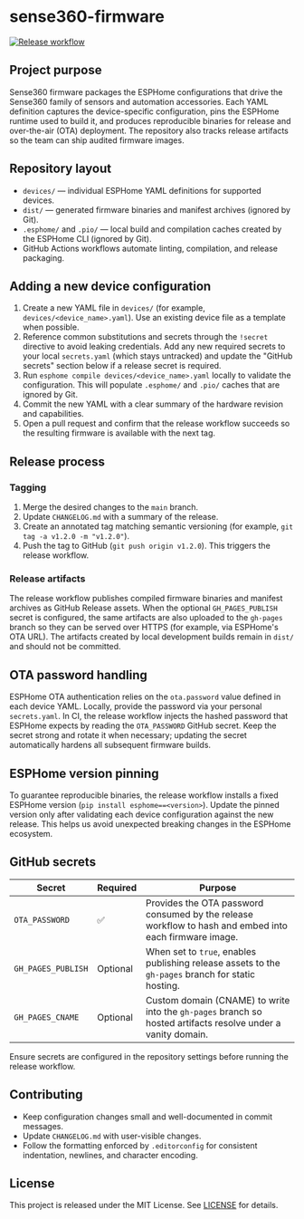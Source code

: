 # sense360-firmware

[![Release workflow](https://github.com/sense360store/sense360-firmware/actions/workflows/release.yml/badge.svg)](https://github.com/sense360store/sense360-firmware/actions/workflows/release.yml)

## Project purpose

Sense360 firmware packages the ESPHome configurations that drive the Sense360 family of sensors and automation accessories. Each YAML definition captures the device-specific configuration, pins the ESPHome runtime used to build it, and produces reproducible binaries for release and over-the-air (OTA) deployment. The repository also tracks release artifacts so the team can ship audited firmware images.

## Repository layout

- `devices/` &mdash; individual ESPHome YAML definitions for supported devices.
- `dist/` &mdash; generated firmware binaries and manifest archives (ignored by Git).
- `.esphome/` and `.pio/` &mdash; local build and compilation caches created by the ESPHome CLI (ignored by Git).
- GitHub Actions workflows automate linting, compilation, and release packaging.

## Adding a new device configuration

1. Create a new YAML file in `devices/` (for example, `devices/<device_name>.yaml`). Use an existing device file as a template when possible.
2. Reference common substitutions and secrets through the `!secret` directive to avoid leaking credentials. Add any new required secrets to your local `secrets.yaml` (which stays untracked) and update the "GitHub secrets" section below if a release secret is required.
3. Run `esphome compile devices/<device_name>.yaml` locally to validate the configuration. This will populate `.esphome/` and `.pio/` caches that are ignored by Git.
4. Commit the new YAML with a clear summary of the hardware revision and capabilities.
5. Open a pull request and confirm that the release workflow succeeds so the resulting firmware is available with the next tag.

## Release process

### Tagging

1. Merge the desired changes to the `main` branch.
2. Update `CHANGELOG.md` with a summary of the release.
3. Create an annotated tag matching semantic versioning (for example, `git tag -a v1.2.0 -m "v1.2.0"`).
4. Push the tag to GitHub (`git push origin v1.2.0`). This triggers the release workflow.

### Release artifacts

The release workflow publishes compiled firmware binaries and manifest archives as GitHub Release assets. When the optional `GH_PAGES_PUBLISH` secret is configured, the same artifacts are also uploaded to the `gh-pages` branch so they can be served over HTTPS (for example, via ESPHome's OTA URL). The artifacts created by local development builds remain in `dist/` and should not be committed.

## OTA password handling

ESPHome OTA authentication relies on the `ota.password` value defined in each device YAML. Locally, provide the password via your personal `secrets.yaml`. In CI, the release workflow injects the hashed password that ESPHome expects by reading the `OTA_PASSWORD` GitHub secret. Keep the secret strong and rotate it when necessary; updating the secret automatically hardens all subsequent firmware builds.

## ESPHome version pinning

To guarantee reproducible binaries, the release workflow installs a fixed ESPHome version (`pip install esphome==<version>`). Update the pinned version only after validating each device configuration against the new release. This helps us avoid unexpected breaking changes in the ESPHome ecosystem.

## GitHub secrets

| Secret | Required | Purpose |
| --- | --- | --- |
| `OTA_PASSWORD` | ✅ | Provides the OTA password consumed by the release workflow to hash and embed into each firmware image. |
| `GH_PAGES_PUBLISH` | Optional | When set to `true`, enables publishing release assets to the `gh-pages` branch for static hosting. |
| `GH_PAGES_CNAME` | Optional | Custom domain (CNAME) to write into the `gh-pages` branch so hosted artifacts resolve under a vanity domain. |

Ensure secrets are configured in the repository settings before running the release workflow.

## Contributing

- Keep configuration changes small and well-documented in commit messages.
- Update `CHANGELOG.md` with user-visible changes.
- Follow the formatting enforced by `.editorconfig` for consistent indentation, newlines, and character encoding.

## License

This project is released under the MIT License. See [LICENSE](LICENSE) for details.

